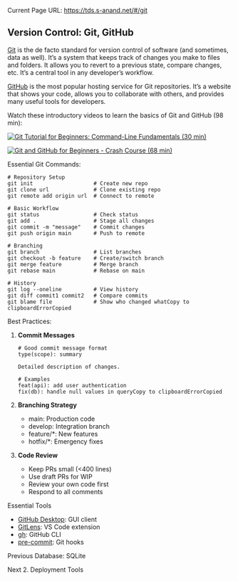 Current Page URL: https://tds.s-anand.net/#/git

## Version Control: Git, GitHub

[Git](https://git-scm.com/) is the de facto standard for version control of
software (and sometimes, data as well). It’s a system that keeps track of
changes you make to files and folders. It allows you to revert to a previous
state, compare changes, etc. It’s a central tool in any developer’s workflow.

[GitHub](https://github.com/) is the most popular hosting service for Git
repositories. It’s a website that shows your code, allows you to collaborate
with others, and provides many useful tools for developers.

Watch these introductory videos to learn the basics of Git and GitHub (98
min):

[![Git Tutorial for Beginners: Command-Line Fundamentals \(30
min\)](https://i.ytimg.com/vi_webp/HVsySz-h9r4/sddefault.webp)](https://youtu.be/HVsySz-h9r4)

[![Git and GitHub for Beginners - Crash Course \(68
min\)](https://i.ytimg.com/vi_webp/RGOj5yH7evk/sddefault.webp)](https://youtu.be/RGOj5yH7evk)

Essential Git Commands:

    
    
    # Repository Setup
    git init                   # Create new repo
    git clone url              # Clone existing repo
    git remote add origin url  # Connect to remote
    
    # Basic Workflow
    git status                 # Check status
    git add .                  # Stage all changes
    git commit -m "message"    # Commit changes
    git push origin main       # Push to remote
    
    # Branching
    git branch                 # List branches
    git checkout -b feature    # Create/switch branch
    git merge feature          # Merge branch
    git rebase main            # Rebase on main
    
    # History
    git log --oneline          # View history
    git diff commit1 commit2   # Compare commits
    git blame file             # Show who changed whatCopy to clipboardErrorCopied

Best Practices:

  1. **Commit Messages**
         
         # Good commit message format
         type(scope): summary
         
         Detailed description of changes.
         
         # Examples
         feat(api): add user authentication
         fix(db): handle null values in queryCopy to clipboardErrorCopied

  2. **Branching Strategy**

     * main: Production code
     * develop: Integration branch
     * feature/*: New features
     * hotfix/*: Emergency fixes
  3. **Code Review**

     * Keep PRs small (<400 lines)
     * Use draft PRs for WIP
     * Review your own code first
     * Respond to all comments

Essential Tools

  * [GitHub Desktop](https://desktop.github.com/): GUI client
  * [GitLens](https://gitlens.amod.io/): VS Code extension
  * [gh](https://cli.github.com/): GitHub CLI
  * [pre-commit](https://pre-commit.com/): Git hooks

Previous Database: SQLite

Next 2\. Deployment Tools


